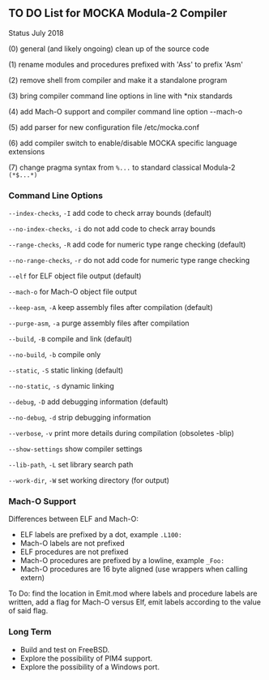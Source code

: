 ## TO DO List for MOCKA Modula-2 Compiler
Status July 2018

(0) general (and likely ongoing) clean up of the source code

(1) rename modules and procedures prefixed with 'Ass' to prefix 'Asm'

(2) remove shell from compiler and make it a standalone program

(3) bring compiler command line options in line with *nix standards

(4) add Mach-O support and compiler command line option --mach-o

(5) add parser for new configuration file /etc/mocka.conf

(6) add compiler switch to enable/disable MOCKA specific language extensions

(7) change pragma syntax from `%...` to standard classical Modula-2 `(*$...*)`

### Command Line Options

`--index-checks`, `-I` add code to check array bounds (default)

`--no-index-checks`, `-i` do not add code to check array bounds

`--range-checks`, `-R` add code for numeric type range checking (default)

`--no-range-checks`, `-r` do not add code for numeric type range checking

`--elf`     for ELF object file output (default)

`--mach-o`  for Mach-O object file output

`--keep-asm`, `-A`  keep assembly files after compilation (default)

`--purge-asm`, `-a`  purge assembly files after compilation

`--build`, `-B` compile and link (default)

`--no-build`, `-b` compile only

`--static`, `-S` static linking (default)

`--no-static`, `-s` dynamic linking

`--debug`, `-D` add debugging information (default)

`--no-debug`, `-d` strip debugging information

`--verbose`, `-v`  print more details during compilation (obsoletes -blip)

`--show-settings` show compiler settings

`--lib-path`, `-L` set library search path

`--work-dir`, `-W` set working directory (for output)

### Mach-O Support

Differences between ELF and Mach-O:

* ELF labels are prefixed by a dot, example `.L100:`
* Mach-O labels are not prefixed
* ELF procedures are not prefixed
* Mach-O procedures are prefixed by a lowline, example `_Foo:`
* Mach-O procedures are 16 byte aligned (use wrappers when calling extern)

To Do: find the location in Emit.mod where labels and procedure labels are written,
add a flag for Mach-O versus Elf, emit labels according to the value of said flag.

### Long Term

* Build and test on FreeBSD.
* Explore the possibility of PIM4 support.
* Explore the possibility of a Windows port.
